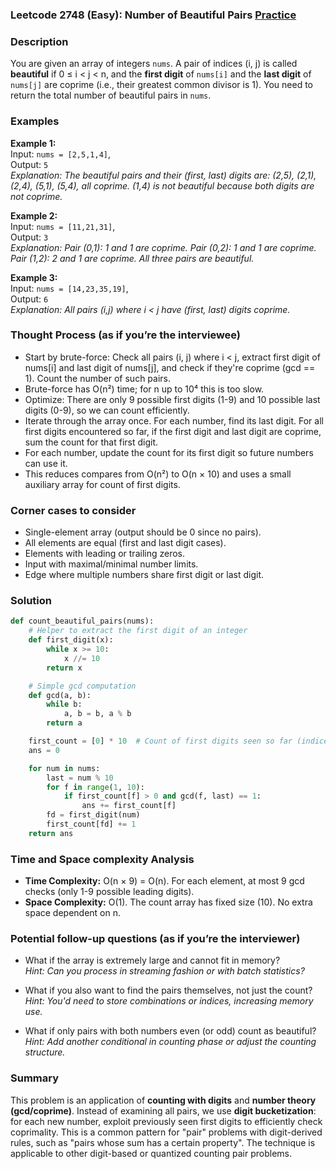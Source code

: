 ### Leetcode 2748 (Easy): Number of Beautiful Pairs [Practice](https://leetcode.com/problems/number-of-beautiful-pairs)

### Description  
You are given an array of integers `nums`. A pair of indices (i, j) is called **beautiful** if 0 ≤ i < j < n, and the **first digit** of `nums[i]` and the **last digit** of `nums[j]` are coprime (i.e., their greatest common divisor is 1). You need to return the total number of beautiful pairs in `nums`.

### Examples  

**Example 1:**  
Input: `nums = [2,5,1,4]`,  
Output: `5`  
*Explanation: The beautiful pairs and their (first, last) digits are: (2,5), (2,1), (2,4), (5,1), (5,4), all coprime. (1,4) is not beautiful because both digits are not coprime.*

**Example 2:**  
Input: `nums = [11,21,31]`,  
Output: `3`  
*Explanation: Pair (0,1): 1 and 1 are coprime. Pair (0,2): 1 and 1 are coprime. Pair (1,2): 2 and 1 are coprime. All three pairs are beautiful.*

**Example 3:**  
Input: `nums = [14,23,35,19]`,  
Output: `6`  
*Explanation: All pairs (i,j) where i < j have (first, last) digits coprime.*

### Thought Process (as if you’re the interviewee)  
- Start by brute-force: Check all pairs (i, j) where i < j, extract first digit of nums[i] and last digit of nums[j], and check if they're coprime (gcd == 1). Count the number of such pairs.
- Brute-force has O(n²) time; for n up to 10⁴ this is too slow.
- Optimize: There are only 9 possible first digits (1-9) and 10 possible last digits (0-9), so we can count efficiently.
- Iterate through the array once. For each number, find its last digit. For all first digits encountered so far, if the first digit and last digit are coprime, sum the count for that first digit.
- For each number, update the count for its first digit so future numbers can use it.
- This reduces compares from O(n²) to O(n × 10) and uses a small auxiliary array for count of first digits.

### Corner cases to consider  
- Single-element array (output should be 0 since no pairs).
- All elements are equal (first and last digit cases).
- Elements with leading or trailing zeros.
- Input with maximal/minimal number limits.
- Edge where multiple numbers share first digit or last digit.

### Solution

```python
def count_beautiful_pairs(nums):
    # Helper to extract the first digit of an integer
    def first_digit(x):
        while x >= 10:
            x //= 10
        return x

    # Simple gcd computation
    def gcd(a, b):
        while b:
            a, b = b, a % b
        return a

    first_count = [0] * 10  # Count of first digits seen so far (indices 1-9 used)
    ans = 0

    for num in nums:
        last = num % 10
        for f in range(1, 10):
            if first_count[f] > 0 and gcd(f, last) == 1:
                ans += first_count[f]
        fd = first_digit(num)
        first_count[fd] += 1
    return ans
```

### Time and Space complexity Analysis  

- **Time Complexity:** O(n × 9) = O(n). For each element, at most 9 gcd checks (only 1-9 possible leading digits).
- **Space Complexity:** O(1). The count array has fixed size (10). No extra space dependent on n.

### Potential follow-up questions (as if you’re the interviewer)  

- What if the array is extremely large and cannot fit in memory?  
  *Hint: Can you process in streaming fashion or with batch statistics?*

- What if you also want to find the pairs themselves, not just the count?  
  *Hint: You'd need to store combinations or indices, increasing memory use.*

- What if only pairs with both numbers even (or odd) count as beautiful?  
  *Hint: Add another conditional in counting phase or adjust the counting structure.*

### Summary
This problem is an application of **counting with digits** and **number theory (gcd/coprime)**. Instead of examining all pairs, we use **digit bucketization**: for each new number, exploit previously seen first digits to efficiently check coprimality. This is a common pattern for "pair" problems with digit-derived rules, such as "pairs whose sum has a certain property". The technique is applicable to other digit-based or quantized counting pair problems.